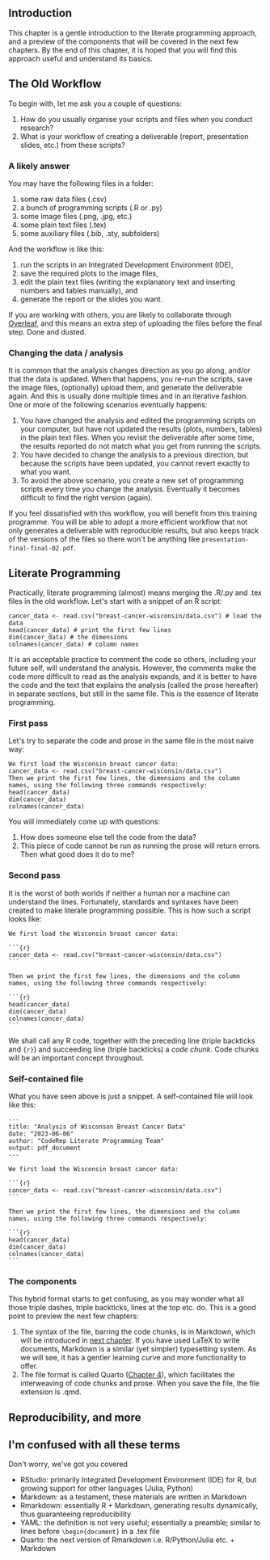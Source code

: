 ## Introduction
This chapter is a gentle introduction to the literate programming approach, and a preview of the components that will be covered in the next few chapters. By the end of this chapter, it is hoped that you will find this approach useful and understand its basics.

## The Old Workflow
To begin with, let me ask you a couple of questions:

1. How do you usually organise your scripts and files when you conduct research?
2. What is your workflow of creating a deliverable (report, presentation slides, etc.) from these scripts?

### A likely answer
You may have the following files in a folder:

1. some raw data files (.csv)
2. a bunch of programming scripts (.R or .py)
3. some image files (.png, .jpg, etc.)
4. some plain text files (.tex)
5. some auxiliary files (.bib, .sty, subfolders)

And the workflow is like this:

1. run the scripts in an Integrated Development Environment (IDE),
2. save the required plots to the image files,
3. edit the plain text files (writing the explanatory text and inserting numbers and tables manually), and
4. generate the report or the slides you want.

If you are working with others, you are likely to collaborate through [Overleaf](https://www.overleaf.com/), and this means an extra step of uploading the files before the final step. Done and dusted.

### Changing the data / analysis
It is common that the analysis changes direction as you go along, and/or that the data is updated. When that happens, you re-run the scripts, save the image files, (optionally) upload them, and generate the deliverable again. And this is usually done multiple times and in an iterative fashion. One or more of the following scenarios eventually happens:

1. You have changed the analysis and edited the programming scripts on your computer, but have not updated the results (plots, numbers, tables) in the plain text files. When you revisit the deliverable after some time, the results reported do not match what you get from running the scripts.
2. You have decided to change the analysis to a previous direction, but because the scripts have been updated, you cannot revert exactly to what you want.
3. To avoid the above scenario, you create a new set of programming scripts every time you change the analysis. Eventually it becomes difficult to find the right version (again).

If you feel dissatisfied with this workflow, you will benefit from this training programme. You will be able to adopt a more efficient workflow that not only generates a deliverable with reproducible results, but also keeps track of the versions of the files so there won't be anything like `presentation-final-final-02.pdf`.

## Literate Programming
Practically, literate programming (almost) means merging the .R/.py and .tex files in the old workflow. Let's start with a snippet of an R script:

```
cancer_data <- read.csv("breast-cancer-wisconsin/data.csv") # load the data
head(cancer_data) # print the first few lines
dim(cancer_data) # the dimensions
colnames(cancer_data) # column names
```

It is an acceptable practice to comment the code so others, including your future self, will understand the analysis. However, the comments make the code more difficult to read as the analysis expands, and it is better to have the code and the text that explains the analysis (called the prose hereafter) in separate sections, but still in the same file. This *is* the essence of literate programming.

### First pass
Let's try to separate the code and prose in the same file in the most naive way:

```
We first load the Wisconsin breast cancer data:
cancer_data <- read.csv("breast-cancer-wisconsin/data.csv")
Then we print the first few lines, the dimensions and the column names, using the following three commands respectively:
head(cancer_data)
dim(cancer_data)
colnames(cancer_data)
```

You will immediately come up with questions: 

1. How does someone else tell the code from the data?
2. This piece of code cannot be run as running the prose will return errors. Then what good does it do to me?

### Second pass
It is the worst of both worlds if neither a human nor a machine can understand the lines. Fortunately, standards and syntaxes have been created to make literate programming possible. This is how such a script looks like:

````
We first load the Wisconsin breast cancer data: 

```{r}
cancer_data <- read.csv("breast-cancer-wisconsin/data.csv")
```

Then we print the first few lines, the dimensions and the column names, using the following three commands respectively:

```{r}
head(cancer_data)
dim(cancer_data)
colnames(cancer_data)
```
````

We shall call any R code, together with the preceding line (triple backticks and `{r}`) and succeeding line (triple backticks) a *code chunk*. Code chunks will be an important concept throughout.

### Self-contained file
What you have seen above is just a snippet. A self-contained file will look like this:
````
---
title: "Analysis of Wisconson Breast Cancer Data"
date: "2023-06-06"
author: "CodeRep Literate Programming Team"
output: pdf_document
---

We first load the Wisconsin breast cancer data: 

```{r}
cancer_data <- read.csv("breast-cancer-wisconsin/data.csv")
```

Then we print the first few lines, the dimensions and the column names, using the following three commands respectively:

```{r}
head(cancer_data)
dim(cancer_data)
colnames(cancer_data)
```
````

### The components
This hybrid format starts to get confusing, as you may wonder what all those triple dashes, triple backticks, lines at the top etc. do. This is a good point to preview the next few chapters:

1. The syntax of the file, barring the code chunks, is in Markdown, which will be introduced in [next chapter](../chapter_03). If you have used LaTeX to write documents, Markdown is a similar (yet simpler) typesetting system. As we will see, it has a gentler learning curve and more functionality to offer.
2. The file format is called Quarto ([Chapter 4](../Chapter_04)), which facilitates the interweaving of code chunks and prose. When you save the file, the file extension is .qmd. 

## Reproducibility, and more

## I'm confused with all these terms
Don't worry, we've got you covered

- RStudio: primarily Integrated Development Environment (IDE) for R, but growing support for other languages (Julia, Python)
- Markdown: as a testament, these materials are written in Markdown
- Rmarkdown: essentially R + Markdown, generating results dynamically, thus guaranteeing reproducibility
- YAML: the definition is not very useful; essentially a preamble; similar to lines before `\begin{document}` in a .tex file
- Quarto: the next version of Rmarkdown i.e. R/Python/Julia etc. + Markdown

